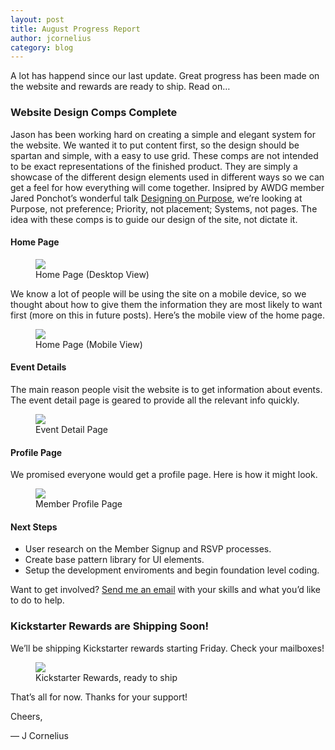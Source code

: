 ```yaml
---
layout: post
title: August Progress Report
author: jcornelius
category: blog
---
```


A lot has happend since our last update. Great progress has been made on the website and rewards are ready to ship. Read on&hellip;

### Website Design Comps Complete

Jason has been working hard on creating a simple and elegant system for the website. We wanted it to put content first, so the design should be spartan and simple, with a easy to use grid. These comps are not intended to be exact representations of the finished product. They are simply a showcase of the different design elements used in different ways so we can get a feel for how everything will come together.
Insipred by AWDG member Jared Ponchot&rsquo;s wonderful talk [Designing on Purpose](https://speakerdeck.com/jponch/designing-on-purpose-design-process-and-deliverables-in-the-responsive-age), we&rsquo;re looking at Purpose, not preference; Priority, not placement; Systems, not pages. The idea with these comps is to guide our design of the site, not dictate it.

#### Home Page

<figure>
  <img src="/img/comp-home-page-desktop.png">
  <figcaption>Home Page (Desktop View)</figcaption>
</figure>

We know a lot of people will be using the site on a mobile device, so we thought about how to give them the information they are most likely to want first (more on this in future posts). Here&rsquo;s the mobile view of the home page.
<figure>
  <img src="/img/comp-home-page-mobile.png">
  <figcaption>Home Page (Mobile View)</figcaption>
</figure>

#### Event Details
The main reason people visit the website is to get information about events. The event detail page is geared to provide all the relevant info quickly.
<figure>
  <img src="/img/comp-event-detail-page.png">
  <figcaption>Event Detail Page</figcaption>
</figure>

#### Profile Page
We promised everyone would get a profile page. Here is how it might look.
<figure>
  <img src="/img/comp-member-profile-page.png">
  <figcaption>Member Profile Page</figcaption>
</figure>

#### Next Steps
- User research on the Member Signup and RSVP processes.
- Create base pattern library for UI elements.
- Setup the development enviroments and begin foundation level coding.

Want to get involved? [Send me an email](mailto:jc@awdg.org) with your skills and what you&rsquo;d like to do to help.

### Kickstarter Rewards are Shipping Soon!
We&rsquo;ll be shipping Kickstarter rewards starting Friday. Check your mailboxes!
<figure>
  <img src="/img/kickstarter-rewards.jpg">
  <figcaption>Kickstarter Rewards, ready to ship</figcaption>
</figure>

That&rsquo;s all for now. Thanks for your support!

Cheers,

&mdash; J Cornelius